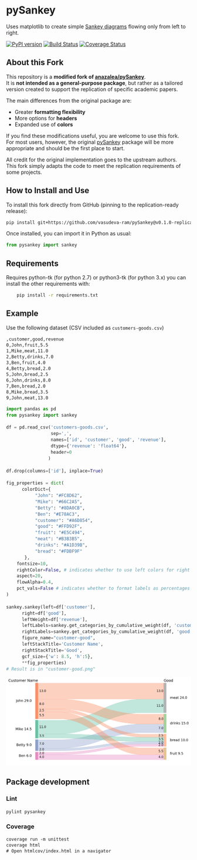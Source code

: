 # pySankey

Uses matplotlib to create simple <a href="https://en.wikipedia.org/wiki/Sankey_diagram">
Sankey diagrams</a> flowing only from left to right.

[![PyPI version](https://badge.fury.io/py/pySankey.svg)](https://badge.fury.io/py/pySankey)
[![Build Status](https://travis-ci.org/anazalea/pySankey.svg?branch=master)](https://travis-ci.org/anazalea/pySankey)
[![Coverage Status](https://coveralls.io/repos/github/anazalea/pySankey/badge.svg?branch=master)](https://coveralls.io/github/anazalea/pySankey?branch=master)

## About this Fork

This repository is a **modified fork of [anazalea/pySankey](https://github.com/anazalea/pySankey)**.  
It is **not intended as a general-purpose package**, but rather as a tailored version created to support the replication of specific academic papers.  

The main differences from the original package are:
- Greater **formatting flexibility**  
- More options for **headers**  
- Expanded use of **colors**  

If you find these modifications useful, you are welcome to use this fork.  
For most users, however, the original [pySankey](https://github.com/anazalea/pySankey) package will be more appropriate and should be the first place to start.  

All credit for the original implementation goes to the upstream authors.  
This fork simply adapts the code to meet the replication requirements of some projects.

## How to Install and Use

To install this fork directly from GitHub (pinning to the replication-ready release):

```bash
pip install git+https://github.com/vasudeva-ram/pySankey@v0.1.0-replication#egg=pysankey
```

Once installed, you can import it in Python as usual:

```python
from pysankey import sankey
```

## Requirements

Requires python-tk (for python 2.7) or python3-tk (for python 3.x) you can
install the other requirements with:

``` bash
    pip install -r requirements.txt
```

## Example
Use the following dataset (CSV included as `customers-goods.csv`)
```
,customer,good,revenue
0,John,fruit,5.5
1,Mike,meat,11.0
2,Betty,drinks,7.0
3,Ben,fruit,4.0
4,Betty,bread,2.0
5,John,bread,2.5
6,John,drinks,8.0
7,Ben,bread,2.0
8,Mike,bread,3.5
9,John,meat,13.0
```

```python
import pandas as pd
from pysankey import sankey

df = pd.read_csv('customers-goods.csv', 
                 sep=',',
                 names=['id', 'customer', 'good', 'revenue'],
                 dtype={'revenue': 'float64'},
                 header=0
                )

df.drop(columns=['id'], inplace=True)

fig_properties = dict(
      colorDict={
           "John": "#FC8D62",
           "Mike": "#66C2A5",
           "Betty": "#8DA0CB",
           "Ben": "#E78AC3",
           "customer": "#A6D854",
           "good": "#FFD92F",
           "fruit": "#E5C494",
           "meat": "#B3B3B5",
           "drinks": "#A1D39B", 
           "bread": "#FDBF9F"
       },
    fontsize=10,
    rightColor=False, # indicates whether to use left colors for right side
    aspect=20,
    flowAlpha=0.4,
    pct_vals=False # indicates whether to format labels as percentages
)

sankey.sankey(left=df['customer'], 
      right=df['good'], 
      leftWeight=df['revenue'], 
      leftLabels=sankey.get_categories_by_cumulative_weight(df, 'customer', 'revenue'),
      rightLabels=sankey.get_categories_by_cumulative_weight(df, 'good', 'revenue'),
      figure_name="customer-good",
      leftStackTitle='Customer Name',
      rightStackTitle='Good',
      gcf_size={'w': 8.5, 'h':5},
      **fig_properties)
# Result is in "customer-good.png"
```

![Customer goods](pysankey/customer-good.png)

## Package development

### Lint

	pylint pysankey

### Coverage

	coverage run -m unittest
	coverage html
	# Open htmlcov/index.html in a navigator
